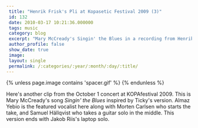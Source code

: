 ```yaml
---
 title: "Henrik Frisk's Pli at Kopasetic Festival 2009 (3)"
 id: 132
 date: 2010-03-17 10:21:36.000000
 tags: music
 category: blog
 excerpt: "Mary McCready's Singin' the Blues in a recording from Henrik Frisk's Pli October 1 concert at KOPAfestival 2009...."
 author_profile: false
 show_date: true
 image: 
 layout: single
 permalink: /:categories/:year/:month/:day/:title/
---
```

{% unless page.image contains 'spacer.gif' %}
{% endunless %}

Here's another clip from the October 1 concert at KOPAfestival 2009. This is Mary McCready's song <em>Singin' the Blues</em> inspired by Ticky's version. Almaz Yebio is the featured vocalist here along with Morten Carlsen who starts the take, and Samuel H&auml;llqvist who takes a guitar solo in the middle. This version ends with Jakob Riis's laptop solo.




<object width="480" height="385"><param name="movie" value="http://www.youtube.com/v/6fBBv8etOX8&hl=en_US&fs=1&"></param><param name="allowFullScreen" value="true"></param><param name="allowscriptaccess" value="always"></param><embed src="http://www.youtube.com/v/6fBBv8etOX8&hl=en_US&fs=1&" type="application/x-shockwave-flash" allowscriptaccess="always" allowfullscreen="true" width="480" height="385"></embed></object>
